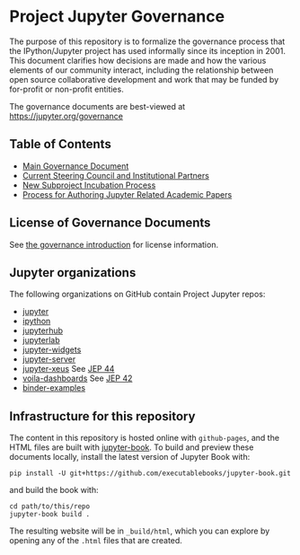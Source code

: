 # Project Jupyter Governance

The purpose of this repository is to formalize the governance process that the IPython/Jupyter project
has used informally since its inception in 2001. This document clarifies how decisions are made
and how the various elements of our community interact, including the relationship between
open source collaborative development and work that may be funded by for-profit or non-profit entities.

The governance documents are best-viewed at https://jupyter.org/governance

## Table of Contents

* [Main Governance Document](governance.md)
* [Current Steering Council and Institutional Partners](people.md)
* [New Subproject Incubation Process](newsubprojects.md)
* [Process for Authoring Jupyter Related Academic Papers](papers.md)

## License of Governance Documents

See [the governance introduction](intro.md) for license information.

## Jupyter organizations

The following organizations on GitHub contain Project Jupyter repos:

- [jupyter](https://github.com/jupyter)
- [ipython](https://github.com/ipython)
- [jupyterhub](https://github.com/jupyterhub)
- [jupyterlab](https://github.com/jupyterlab)
- [jupyter-widgets](https://github.com/jupyter-widgets)
- [jupyter-server](https://github.com/jupyter-server)
- [jupyter-xeus](https://github.com/jupyter-xeus) See [JEP 44](https://github.com/jupyter/enhancement-proposals/tree/master/44-xeus-incorporation)
- [voila-dashboards](https://github.com/voila-dashboards) See [JEP 42](https://github.com/jupyter/enhancement-proposals/tree/master/42-voila-incorporation)
- [binder-examples](https://github.com/binder-examples)

## Infrastructure for this repository

The content in this repository is hosted online with `github-pages`, and the HTML
files are built with [jupyter-book](https://jupyterbook.org). To build and preview
these documents locally, install the latest version of Jupyter Book with:

```
pip install -U git+https://github.com/executablebooks/jupyter-book.git
```

and build the book with:

```
cd path/to/this/repo
jupyter-book build .
```

The resulting website will be in `_build/html`, which you can explore by opening
any of the `.html` files that are created.
